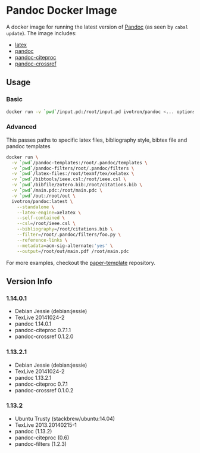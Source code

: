 # Pandoc Docker Image

A docker image for running the latest version of 
[Pandoc](http://pandoc.org) (as seen by `cabal update`). The image 
includes:

  * [latex](https://github.com/ivotron/docker-texlive)
  * [pandoc](https://github.com/jgm/pandoc)
  * [pandoc-citeproc](https://github.com/jgm/pandoc-citeproc)
  * [pandoc-crossref](https://github.com/lierdakil/pandoc-crossref)

## Usage

### Basic

```bash
docker run -v `pwd`/input.pd:/root/input.pd ivotron/pandoc <... options ...> /root/input.pd
```

### Advanced

This passes paths to specific latex files, bibliography style, bibtex 
file and pandoc templates

```bash
docker run \
  -v `pwd`/pandoc-templates:/root/.pandoc/templates \
  -v `pwd`/pandoc-filters/root/.pandoc/filters \
  -v `pwd`/latex-files:/root/texmf/tex/xelatex \
  -v `pwd`/bibtools/ieee.csl:/root/ieee.csl \
  -v `pwd`/bibfile/zotero.bib:/root/citations.bib \
  -v `pwd`/main.pdc:/root/main.pdc \
  -v `pwd`/out:/root/out \
  ivotron/pandoc:latest \
    --standalone \
    --latex-engine=xelatex \
    --self-contained \
    --csl=/root/ieee.csl \
    --bibliography=/root/citations.bib \
    --filter=/root/.pandoc/filters/foo.py \
    --reference-links \
    --metadata=acm-sig-alternate:'yes' \
    --output=/root/out/main.pdf /root/main.pdc
```

For more examples, checkout the 
[paper-template](https://github.com/ivotron/paper-template) 
repository.

## Version Info

### 1.14.0.1

  * Debian Jessie (debian:jessie)
  * TexLive 20141024-2
  * pandoc 1.14.0.1
  * pandoc-citeproc 0.7.1.1
  * pandoc-crossref 0.1.2.0

### 1.13.2.1

  * Debian Jessie (debian:jessie)
  * TexLive 20141024-2
  * pandoc 1.13.2.1
  * pandoc-citeproc 0.7.1
  * pandoc-crossref 0.1.0.2

### 1.13.2

  * Ubuntu Trusty (stackbrew/ubuntu:14.04)
  * TexLive 2013.20140215-1
  * pandoc (1.13.2)
  * pandoc-citeproc (0.6)
  * pandoc-filters (1.2.3)


